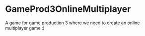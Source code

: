 # GameProd3OnlineMultiplayer
A game for game production 3 where we need to create an online multiplayer game :)
